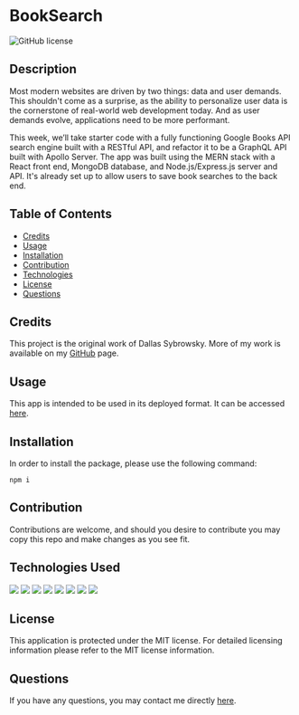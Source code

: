 # BookSearch
![GitHub license](https://img.shields.io/badge/license-MIT-blue.svg)

## Description

Most modern websites are driven by two things: data and user demands. This shouldn't come as a surprise, as the ability to personalize user data is the cornerstone of real-world web development today. And as user demands evolve, applications need to be more performant.

This week, we’ll take starter code with a fully functioning Google Books API search engine built with a RESTful API, and refactor it to be a GraphQL API built with Apollo Server. The app was built using the MERN stack with a React front end, MongoDB database, and Node.js/Express.js server and API. It's already set up to allow users to save book searches to the back end.

## Table of Contents

- [Credits](#credits)
- [Usage](#usage)
- [Installation](#installation)
- [Contribution](#contribution)
- [Technologies](#technologies-used)
- [License](#license)
- [Questions](#questions)


## Credits

This project is the original work of Dallas Sybrowsky. More of my work is available on my [GitHub](https://github.com/DallasSybrowsky) page.

## Usage

This app is intended to be used in its deployed format. It can be accessed [here](#).

## Installation

In order to install the package, please use the following command: 

```
npm i
```

## Contribution

Contributions are welcome, and should you desire to contribute you may copy this repo and make changes as you see fit. 

## Technologies Used 

  <img src="https://img.shields.io/badge/-React-black" />

  <img src="https://img.shields.io/badge/-JavaScript-yellow" />

  <img src="https://img.shields.io/badge/-GitHub-teal" />

  <img src="https://img.shields.io/badge/-Node-red" />

  <img src="https://img.shields.io/badge/-Express-orange" />

  <img src="https://img.shields.io/badge/-MongoDB-blue" />

  <img src="https://img.shields.io/badge/-ApolloServer-purple" />

  <img src="https://img.shields.io/badge/-GraphQL-gray" />

## License

This application is protected under the MIT license. For detailed licensing information please refer to the MIT license information.

## Questions

If you have any questions, you may contact me directly [here](dallas.sybrowsky@gmail.com).